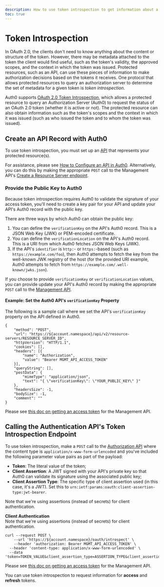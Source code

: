 ```yaml
---
description: How to use token introspection to get information about a token's authorization context
toc: true
---
```


# Token Introspection

In OAuth 2.0, the clients don't need to know anything about the content or structure of the token. However, there may be metadata attached to the token the client would find useful, such as the token's validity, the approved scopes, and the context in which the token was issued. Protected resources, such as an API, can use these pieces of information to make authorization decisions based on the tokens it receives. One protocol that allows protected resources to query an authorization server to determine the set of metadata for a given token is *token introspection*.

Auth0 supports [OAuth 2.0 Token Introspection](https://tools.ietf.org/html/rfc7662), which allows a protected resource to query an Authorization Server (Auth0) to request the status of an OAuth 2.0 token (whether it is active or not). The protected resource can also obtain information such as the token's scopes and the context in which it was issued (such as who issued the token and to whom the token was issued).

## Create an API Record with Auth0

To use token introspection, you must set up an [API](/apis) that represents your protected resource(s).

For assistance, please see [How to Configure an API in Auth0](/apis#how-to-configure-an-api-in-auth0). Alternatively, you can do this by making the appropriate `POST` call to the Management API's [Create a Resource Server endpoint](/api/management/v2#!/Resource_Servers/post_resource_servers).

### Provide the Public Key to Auth0

Because token introspection requires Auth0 to validate the signature of your access token, you'll need to create a key pair for your API and update your API's Auth0 record with the public key.

There are three ways by which Auth0 can obtain the public key:

1. You can define the `verificationKey` on the API's Auth0 record. This is a JSON Web Key (JWK) or PEM-encoded certificate.
2. You can define the `verificationLocation` on the API's Auth0 record. This is a URI from which Auth0 fetches JSON Web Keys (JWK).
3. If the API's `identifier` is `http:`- or `https:`-based (such as `https://example.com/foo`), then Auth0 attempts to fetch the key from the well-known JWK registry of the host (for the provided URI example, Auth0 attempts to fetch from `https://example.com/.well-known/jwks.json`).

If you choose to provide `verificationKey` or `verificationLocation` values, you can provide update your API's Auth0 record by making the appropriate `POST` call to the [Management API](/api/management/v2#!/Resource_Servers/patch_resource_servers_by_id).

#### Example: Set the Auth0 API's `verificationKey` Property

The following is a sample call where we set the API's `verificationKey` property on the API defined in Auth0.

```har
{
	"method": "POST",
	"url": "https://${account.namespace}/api/v2/resource-servers/RESOURCE_SERVER_ID",
	"httpVersion": "HTTP/1.1",
	"cookies": [],
	"headers": [{
		"name": "Authorization",
		"value": "Bearer MGMT_API_ACCESS_TOKEN"
	}],
	"queryString": [],
	"postData": {
		"mimeType": "application/json",
		"text": "{ \"verificationKey\": \"YOUR_PUBLIC_KEY\" }"
	},
	"headersSize": -1,
	"bodySize": -1,
	"comment": ""
}
```

Please see [this doc on getting an access token](/api/management/v2/tokens) for the Management API.

## Calling the Authentication API's Token Introspection Endpoint

To use token introspection, make a `POST` call to the [Authorization API](/api/authentication) where the content type is `application/x-www-form-urlencoded` and you've included the following parameter value pairs as part of the payload:

* **Token**: The literal value of the token;
* **Client Assertion**: A JWT signed with your API's private key so that Auth0 can validate its signature using the associated public key;
* **Client Assertion Type**: The specific type of client assertion used (in this case, it's a JWT). Set this to `urn:ietf:params:oauth:client-assertion-type:jwt-bearer`.

Note that we're using assertions (instead of secrets) for client authentication.

<div class="alert alert-info">
  <strong>Client Authentication</strong> </br>Note that we're using assertions (instead of secrets) for client authentication.
</div>

```curl
curl --request POST \
	--url 'https://${account.namespace}/oauth/introspect' \
	--header 'authorization: Bearer MGMT_API_ACCESS_TOKEN' \
  --header 'content-type: application/x-www-form-urlencoded' \
  --data 'token=TOKEN_VALUE&client_assertion_type=ASSERTION_TYPE&client_assertion=ASSERTION'
```

Please see [this doc on getting an access token](/api/management/v2/tokens) for the Management API.

You can use token introspection to request information for **access** and **refresh** tokens.
